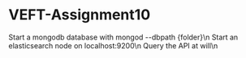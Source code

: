 # VEFT-Assignment10

Start a mongodb database with mongod --dbpath {folder}\n
Start an elasticsearch node on localhost:9200\n
Query the API at will\n
